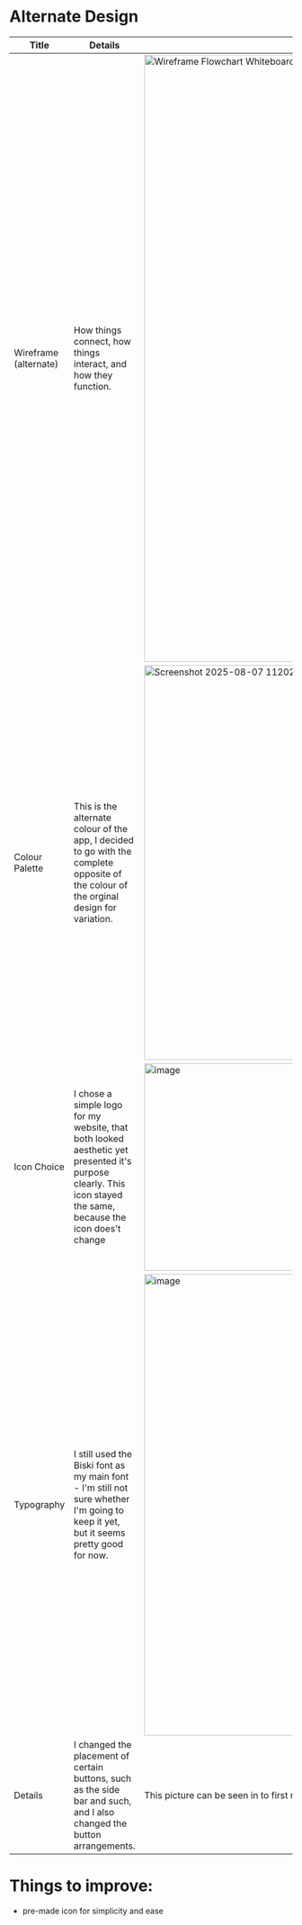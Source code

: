 # Alternate Design
| Title | Details | Image |
|------------------------------------------------------------------------------------------|---------------------------------------------------------------------------------------------|---------------------------------------------------------------------------------------------| 
| Wireframe (alternate) | How things connect, how things interact, and how they function. | <img width="1920" height="1080" alt="Wireframe Flowchart Whiteboard" src="https://github.com/user-attachments/assets/6bf38719-b1d2-4a25-9d14-f41898b64725" />
| Colour Palette | This is the alternate colour of the app, I decided to go with the complete opposite of the colour of the orginal design for variation. | <img width="1917" height="702" alt="Screenshot 2025-08-07 112025" src="https://github.com/user-attachments/assets/78033281-c091-4381-90b7-a3e3da321209" /> | 
| Icon Choice | I chose a simple logo for my website, that both looked aesthetic yet presented it's purpose clearly. This icon stayed the same, because the icon does't change | <img width="361" height="369" alt="image" src="https://github.com/user-attachments/assets/de2d4f14-0ddb-40c6-8601-b5ba69274069" /> |
| Typography | I still used the Biski font as my main font - I'm still not sure whether I'm going to keep it yet, but it seems pretty good for now. | <img width="760" height="821" alt="image" src="https://github.com/user-attachments/assets/21d3516a-72cd-441b-8e7c-445da6dcc659" /> |
| Details | I changed the placement of certain buttons, such as the side bar and such, and I also changed the button arrangements. | This picture can be seen in to first row, in the wireframe). |

# Things to improve:
- pre-made icon for simplicity and ease
